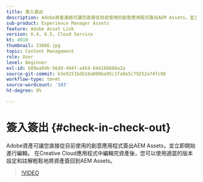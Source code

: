 ```yaml
---
title: 簽入簽出
description: Adobe資產連結可讓您直接從目前使用的創意應用程式簽出AEM Assets，並立即開始進行編輯。 在Creative Cloud應用程式中編輯完資產後，您可以使用適當的版本設定和註解輕鬆地將資產簽回到AEM Assets。
sub-product: Experience Manager Assets
feature: Adobe Asset Link
version: 6.4, 6.5, Cloud Service
kt: 4910
thumbnail: 33886.jpg
topic: Content Management
role: User
level: Beginner
exl-id: b89ea04b-56dd-494f-a454-644166660a2a
source-git-commit: b3e9251bdb18a008be95c1fa9e5c79252a74fc98
workflow-type: tm+mt
source-wordcount: '103'
ht-degree: 0%

---
```


# 簽入簽出 {#check-in-check-out}

Adobe資產可讓您直接從目前使用的創意應用程式簽出AEM Assets，並立即開始進行編輯。 在Creative Cloud應用程式中編輯完資產後，您可以使用適當的版本設定和註解輕鬆地將資產簽回到AEM Assets。

>[!VIDEO](https://video.tv.adobe.com/v/33886?quality=12&learn=on)
